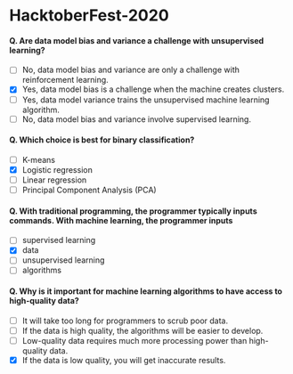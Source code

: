 # HacktoberFest-2020

#### Q. Are data model bias and variance a challenge with unsupervised learning? 
- [ ]  No, data model bias and variance are only a challenge with reinforcement learning. 
- [x]  Yes, data model bias is a challenge when the machine creates clusters. 
- [ ]  Yes, data model variance trains the unsupervised machine learning algorithm. 
- [ ]  No, data model bias and variance involve supervised learning.

#### Q. Which choice is best for binary classification? 
- [ ]  K-means 
- [x]  Logistic regression 
- [ ]  Linear regression 
- [ ]  Principal Component Analysis (PCA)

#### Q. With traditional programming, the programmer typically inputs commands. With machine learning, the programmer inputs 
- [ ]  supervised learning 
- [x]  data 
- [ ]  unsupervised learning 
- [ ]  algorithms

#### Q. Why is it important for machine learning algorithms to have access to high-quality data? 
- [ ]  It will take too long for programmers to scrub poor data. 
- [ ]  If the data is high quality, the algorithms will be easier to develop. 
- [ ]  Low-quality data requires much more processing power than high-quality data. 
- [x]  If the data is low quality, you will get inaccurate results.
